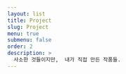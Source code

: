```yaml
---
layout: list
title: Project
slug: Project
menu: true
submenu: false
order: 2
description: >
  사소한 것들이지만,  내가 직접 만든 작품들.   
---
```


